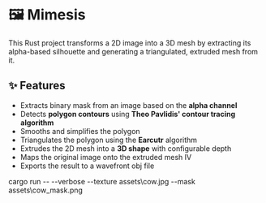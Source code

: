 # 🖼️ Mimesis

This Rust project transforms a 2D image into a 3D mesh by extracting its alpha-based silhouette and generating a triangulated, extruded mesh from it.

## ✨ Features

- Extracts binary mask from an image based on the **alpha channel**
- Detects **polygon contours** using **Theo Pavlidis' contour tracing algorithm**
- Smooths and simplifies the polygon
- Triangulates the polygon using the **Earcutr** algorithm
- Extrudes the 2D mesh into a **3D shape** with configurable depth
- Maps the original image onto the extruded mesh IV
- Exports the result to a wavefront obj file

cargo run -- --verbose --texture assets\cow.jpg --mask assets\cow_mask.png
